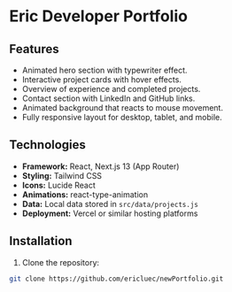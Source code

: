# Eric Developer Portfolio

## Features

- Animated hero section with typewriter effect.
- Interactive project cards with hover effects.
- Overview of experience and completed projects.
- Contact section with LinkedIn and GitHub links.
- Animated background that reacts to mouse movement.
- Fully responsive layout for desktop, tablet, and mobile.

## Technologies

- **Framework:** React, Next.js 13 (App Router)
- **Styling:** Tailwind CSS
- **Icons:** Lucide React
- **Animations:** react-type-animation
- **Data:** Local data stored in `src/data/projects.js`
- **Deployment:** Vercel or similar hosting platforms

## Installation

1. Clone the repository:

```bash
git clone https://github.com/ericluec/newPortfolio.git
